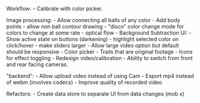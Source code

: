 Workflow: 
	- Calibrate with color picker.

Image processing: 
	- Allow connecting all balls of any color
	- Add body points 
	- allow non ball contour drawing
	- "disco" color change mode for colors to change at some rate
	- optical flow 
	- Background Subtraction
UI:
	- Show active state on buttons (darkening)
	- highlight selected color on click/hover
	- make sliders larger
	- Allow large video option but default should be responsive
	- Color picker
	- Trails that are original footage
	- Icons for effect toggling
	- Redesign video/calibration
	- Ability to switch from front and rear facing cameras.


"backend":
	- Allow upload video instead of using Cam
	- Export mp4 instead of webm (involves codecs)
	- Improve quality of recorded video

Refactors:
	- Create data store to separate UI from data changes (mob x)

